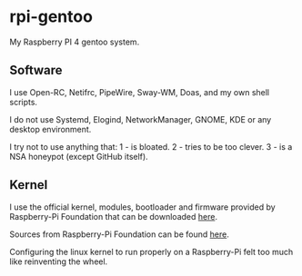# rpi-gentoo

My Raspberry PI 4 gentoo system.

## Software

I use Open-RC, Netifrc, PipeWire, Sway-WM, Doas, and my own shell scripts.

I do not use Systemd, Elogind, NetworkManager, GNOME, KDE or any desktop environment.

I try not to use anything that:
  1 - is bloated.
  2 - tries to be too clever.
  3 - is a NSA honeypot (except GitHub itself).

## Kernel

I use the official kernel, modules, bootloader and firmware provided by Raspberry-Pi Foundation that can be downloaded [here](https://github.com/raspberrypi/firmware).

Sources from Raspberry-Pi Foundation can be found [here](https://github.com/raspberrypi/linux).

Configuring the linux kernel to run properly on a Raspberry-Pi felt too much like reinventing the wheel.
